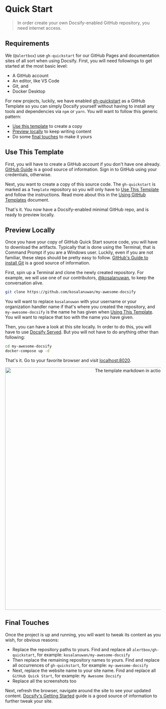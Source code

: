 # Quick Start

> In order create your own Docsify-enabled GitHub repository, you need internet access.

## Requirements

We (`@alertbox`) use `gh-quickstart` for our GitHub Pages and documentation sites of all sort when using Docsify. First, you will need followings to get started at the most basic level:

- A GitHub account
- An editor, like VS Code
- Git, and
- Docker Desktop

For new projects, luckily, we have enabled [gh-quickstart](https://github.com/alertbox/gh-quickstart/generate/) as a GitHub Template so you can simply Docsify yourself without having to install any tools and dependencies via `npm` or `yarn`. You will want to follow this generic pattern:

- [Use this template](#use-this-template) to create a copy
- [Preview locally](#preview-locally) to keep writing content
- Do some [final touches](#final-touches) to make it yours

## Use This Template

First, you will have to create a GitHub account if you don't have one already. [GitHub Guide]() is a good source of information. Sign in to GitHub using your credentials, otherwise.

Next, you want to create a copy of this source code. The `gh-quickstart` is marked as a `Template` repository so you will only have to [Use This Template](https://github.com/alertbox/gh-quickstart/generate/) and follow the instructions. Read more about this in the [Using GitHub Templates]() document.

That's it. You now have a Docsify-enabled minimal GitHub repo, and is ready to preview locally.

## Preview Locally

Once you have your copy of GitHub Quick Start source code, you will have to download the artifacts. Typically that is done using the Terminal, that is Command Prompt if you are a Windows user. Luckily, even if you are not familiar, these steps should be pretty easy to follow. [GitHub's Guide to install Git]() is a good source of information.

First, spin up a Terminal and clone the newly created repository. For example, we will use one of our contributors, [@kosalanuwan](https://github.com/kosalanuwan), to keep the conversation alive.

```bash
git clone https://github.com/kosalanuwan/my-awesome-docsify
```

You will want to replace `kosalanuwan` with your username or your organization handler name if that's where you created the repository, and `my-awesome-docsify` is the name he has given when [Using This Template](#use-this-template). You will want to replace that too with the name you have given.

Then, you can have a look at this site locally. In order to do this, you will have to use [Docsify Served](https://alertbox.github.io/docsify-served). But you will not have to do anything other than following:

```bash
cd my-awesome-docsify
docker-compose up -d
```

That's it. Go to your favorite browser and visit [localhost:8020](http://localhost:8020).

<p align="center">
  <img alt="The template markdown in action" src="https://user-images.githubusercontent.com/958227/84351159-6b515780-abd8-11ea-8a28-cb5524eb1e6e.png" width="786">
</p>

## Final Touches

Once the project is up and running, you will want to tweak its content as you wish, for obvious reasons:

- Replace the repository paths to yours. Find and replace all `alertbox/gh-quickstart`, for example: `kosalanuwan/my-awesome-docsify`
- Then replace the remaining repository names to yours. Find and replace all occurrences of `gh-quickstart`, for example: `my-awesome-docsify`
- Next, replace the website name to your site name. Find and replace all `GitHub Quick Start`, for example: `My Awesome Docsify`
- Replace all the screenshots too

Next, refresh the browser, navigate around the site to see your updated content. [Docsify's Getting Started]() guide is a good source of information to further tweak your site.
